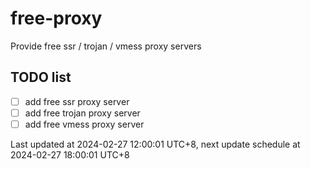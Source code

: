 
# free-proxy
Provide free ssr / trojan / vmess proxy servers


## TODO list
- [ ] add free ssr proxy server
- [ ] add free trojan proxy server
- [ ] add free vmess proxy server

Last updated at 2024-02-27 12:00:01 UTC+8, next update schedule at 2024-02-27 18:00:01 UTC+8

